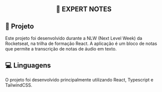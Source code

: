 <h2 align=center> 📃  EXPERT NOTES </h2>

## 🚀 Projeto
Este projeto foi desenvolvido durante a NLW (Next Level Week) da Rocketseat, na trilha de formação React. A aplicação é um bloco de notas que permite a transcrição de notas de áudio em texto.

## 💻 Linguagens
O projeto foi desenvolvido principalmente utilizando React, Typescript e TailwindCSS. 





